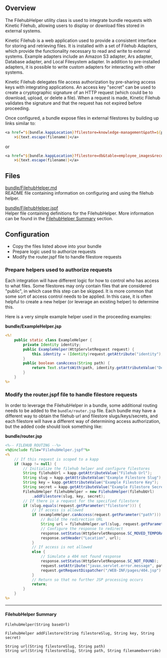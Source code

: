 ## Overview

The FilehubHelper utility class is used to integrate bundle requests with Kinetic Filehub, allowing
users to display or download files stored in external systems.

Kinetic Filehub is a web application used to provide a consistent interface for storing and 
retrieving files.  It is installed with a set of Filehub Adapters, which provide the functionality
necessary to read and write to external systems.  Example adapters include an Amazon S3 adapter, Ars
adapter, Database adapter, and Local Filesystem adapter.  In addition to pre-installed adapters, it 
is possible to write custom adapters for interacting with other systems.

Kinetic Filehub delegates file access authorization by pre-sharing access keys with integrating 
applications.  An access key "secret" can be used to create a cryptographic signature of an HTTP 
request (which could be to download, upload, or delete a file).  When a request is made, Kinetic
Filehub validates the signature and that the request has not expired before proceeding.

Once configured, a bundle expose files in external filestores by building up links similar to:

```jsp
<a href="${bundle.kappLocation}?filestore=knowledge-management&path=${path}"
    >${text.escape(filename)}</a>
```

or 

```jsp
<a href="${bundle.kappLocation}?filestore=db&table=employee_images&record=653325&column=image"
    >${text.escape(filename)}</a>
```

## Files

[bundle/FilehubHelper.md](FilehubHelper.md)  
README file containing information on configuring and using the filehub helper.

[bundle/FilehubHelper.jspf](FilehubHelper.jspf)  
Helper file containing definitions for the FilehubHelper.  More information can be found in the 
[FilehubHelper Summary](#filehubhelper-summary) section.


## Configuration

* Copy the files listed above into your bundle
* Prepare logic used to authorize requests
* Modify the router.jspf file to handle filestore requests

### Prepare helpers used to authorize requests

Each integration will have different logic for how to control who has access to what files.  Some 
filestores may only contain files that are considered "public", in which case this step can be 
skipped.  It is more common that some sort of access control needs to be applied.  In this case, it
is often helpful to create a new helper (or leverage an existing helper) to determine this.

Here is a very simple example helper used in the proceeding examples:

**bundle/ExampleHelper.jsp**
```jsp
<%!
    public static class ExampleHelper {
        private Identity identity;
        public ExampleHelper(HttpServletRequest request) {
            this.identity = (Identity)request.getAttribute("identity");
        }
        public boolean canAccess(String path) {
            return Text.startsWith(path, identity.getAttributeValue("Department"));
        }
    }
%>
```

### Modify the router.jspf file to handle filestore requests

In order to leverage the FilehubHelper in a bundle, some additional routing needs to be added to the
`bundle/router.jsp` file.  Each bundle may have a different way to obtain the filehub url and 
filestore slugs/keys/secrets, and each filestore will have a different way of determining access 
authorization, but the added code should look something like:

**bundle/router.jsp**
```jsp
<%-- FILEHUB ROUTING --%>
<%@include file="FilehubHelper.jspf"%>
<%
    // If this request is scoped to a kapp
    if (kapp != null) {
        // Initialize the filehub helper and configure filestores
        String filehubUrl = kapp.getAttributeValue("Filehub Url");
        String slug = kapp.getAttributeValue("Example Filestore Slug");
        String key = kapp.getAttributeValue("Example Filestore Key");
        String secret = kapp.getAttributeValue("Example Filestore Secret");
        FilehubHelper filehubHelper = new FilehubHelper(filehubUrl)
            .addFilestore(slug, key, secret);
        // If there is a request for the specified filestore
        if (slug.equals(request.getParameter("filestore"))) {
            // If access is allowed
            if (exampleHelper.canAccess(request.getParameter("path"))) {
                // Build the redirection URL
                String url = filehubHelper.url(slug, request.getParameter("path"));
                // Configure the response to redirect
                response.setStatus(HttpServletResponse.SC_MOVED_TEMPORARILY);
                response.setHeader("Location", url);
            }
            // If access is not allowed
            else {
                // Simulate a 404 not found response
                response.setStatus(HttpServletResponse.SC_NOT_FOUND);
                request.setAttribute("javax.servlet.error.message", path);
                request.getRequestDispatcher("/WEB-INF/pages/404.jsp").include(request, response);
            }
            // Return so that no further JSP processing occurs
            return;
        }
    }
%>
```

---

#### FilehubHelper Summary

`FilehubHelper(String baseUrl)`  

`FilehubHelper addFilestore(String filestoreSlug, String key, String secret)`  

`String url(String filestoreSlug, String path)`  
`String url(String filestoreSlug, String path, String filenameOverride)`  